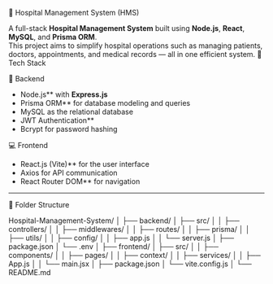  🏥 Hospital Management System (HMS)

A full-stack **Hospital Management System** built using **Node.js**, **React**, **MySQL**, and **Prisma ORM**.  
This project aims to simplify hospital operations such as managing patients, doctors, appointments, and medical records — all in one efficient system.
🚀 Tech Stack

🧠 Backend
- Node.js** with **Express.js**
- Prisma ORM** for database modeling and queries
- MySQL as the relational database
- JWT Authentication**
- Bcrypt for password hashing

 💻 Frontend
- React.js (Vite)** for the user interface
- Axios for API communication
- React Router DOM** for navigation

---
 📁 Folder Structure

Hospital-Management-System/
│
├── backend/
│ ├── src/
│ │ ├── controllers/ 
│ │ ├── middlewares/ 
│ │ ├── routes/ 
│ │ ├── prisma/ 
│ │ ├── utils/ 
│ │ ├── config/ 
│ │ ├── app.js 
│ │ └── server.js 
│ ├── package.json
│ └── .env
│
├── frontend/
│ ├── src/
│ │ ├── components/ 
│ │ ├── pages/ 
│ │ ├── context/ 
│ │ ├── services/ 
│ │ ├── App.js
│ │ └── main.jsx
│ ├── package.json
│ └── vite.config.js
│
└── README.md
